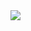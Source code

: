 <img src="https://capsule-render.vercel.app/api?type=waving&color=green&height=300&section=header&text=Suhyun%20Github&fontSize=90" />
